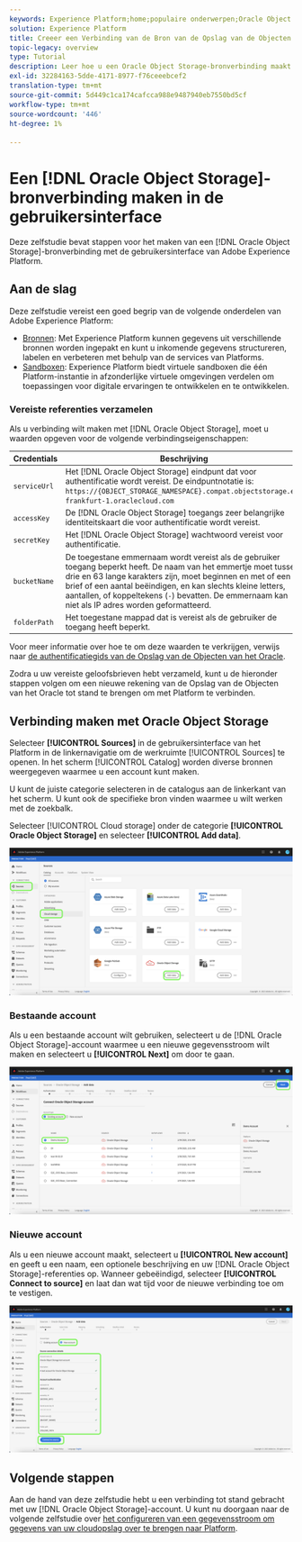 ```yaml
---
keywords: Experience Platform;home;populaire onderwerpen;Oracle Object Storage;oracle object storage
solution: Experience Platform
title: Creeer een Verbinding van de Bron van de Opslag van de Objecten van het Oracle in UI
topic-legacy: overview
type: Tutorial
description: Leer hoe u een Oracle Object Storage-bronverbinding maakt met de Adobe Experience Platform-interface.
exl-id: 32284163-5dde-4171-8977-f76ceeebcef2
translation-type: tm+mt
source-git-commit: 5d449c1ca174cafcca988e9487940eb7550bd5cf
workflow-type: tm+mt
source-wordcount: '446'
ht-degree: 1%

---
```


# Een [!DNL Oracle Object Storage]-bronverbinding maken in de gebruikersinterface

Deze zelfstudie bevat stappen voor het maken van een [!DNL Oracle Object Storage]-bronverbinding met de gebruikersinterface van Adobe Experience Platform.

## Aan de slag

Deze zelfstudie vereist een goed begrip van de volgende onderdelen van Adobe Experience Platform:

* [Bronnen](../../../../home.md): Met Experience Platform kunnen gegevens uit verschillende bronnen worden ingepakt en kunt u inkomende gegevens structureren, labelen en verbeteren met behulp van de services van Platforms.
* [Sandboxen](../../../../../sandboxes/home.md): Experience Platform biedt virtuele sandboxen die één Platform-instantie in afzonderlijke virtuele omgevingen verdelen om toepassingen voor digitale ervaringen te ontwikkelen en te ontwikkelen.

### Vereiste referenties verzamelen

Als u verbinding wilt maken met [!DNL Oracle Object Storage], moet u waarden opgeven voor de volgende verbindingseigenschappen:

| Credentials | Beschrijving |
| ---------- | ----------- |
| `serviceUrl` | Het [!DNL Oracle Object Storage] eindpunt dat voor authentificatie wordt vereist. De eindpuntnotatie is: `https://{OBJECT_STORAGE_NAMESPACE}.compat.objectstorage.eu-frankfurt-1.oraclecloud.com` |
| `accessKey` | De [!DNL Oracle Object Storage] toegangs zeer belangrijke identiteitskaart die voor authentificatie wordt vereist. |
| `secretKey` | Het [!DNL Oracle Object Storage] wachtwoord vereist voor authentificatie. |
| `bucketName` | De toegestane emmernaam wordt vereist als de gebruiker toegang beperkt heeft. De naam van het emmertje moet tussen drie en 63 lange karakters zijn, moet beginnen en met of een brief of een aantal beëindigen, en kan slechts kleine letters, aantallen, of koppeltekens (`-`) bevatten. De emmernaam kan niet als IP adres worden geformatteerd. |
| `folderPath` | Het toegestane mappad dat is vereist als de gebruiker de toegang heeft beperkt. |

Voor meer informatie over hoe te om deze waarden te verkrijgen, verwijs naar [de authentificatiegids van de Opslag van de Objecten van het Oracle](https://docs.oracle.com/en-us/iaas/Content/Identity/Concepts/usercredentials.htm#User_Credentials).

Zodra u uw vereiste geloofsbrieven hebt verzameld, kunt u de hieronder stappen volgen om een nieuwe rekening van de Opslag van de Objecten van het Oracle tot stand te brengen om met Platform te verbinden.

## Verbinding maken met Oracle Object Storage

Selecteer **[!UICONTROL Sources]** in de gebruikersinterface van het Platform in de linkernavigatie om de werkruimte [!UICONTROL Sources] te openen. In het scherm [!UICONTROL Catalog] worden diverse bronnen weergegeven waarmee u een account kunt maken.

U kunt de juiste categorie selecteren in de catalogus aan de linkerkant van het scherm. U kunt ook de specifieke bron vinden waarmee u wilt werken met de zoekbalk.

Selecteer [!UICONTROL Cloud storage] onder de categorie **[!UICONTROL Oracle Object Storage]** en selecteer **[!UICONTROL Add data]**.

![catalogus](../../../../images/tutorials/create/oracle-object-storage/catalog.png)

### Bestaande account

Als u een bestaande account wilt gebruiken, selecteert u de [!DNL Oracle Object Storage]-account waarmee u een nieuwe gegevensstroom wilt maken en selecteert u **[!UICONTROL Next]** om door te gaan.

![bestaand](../../../../images/tutorials/create/oracle-object-storage/existing.png)

### Nieuwe account

Als u een nieuwe account maakt, selecteert u **[!UICONTROL New account]** en geeft u een naam, een optionele beschrijving en uw [!DNL Oracle Object Storage]-referenties op. Wanneer gebeëindigd, selecteer **[!UICONTROL Connect to source]** en laat dan wat tijd voor de nieuwe verbinding toe om te vestigen.

![new](../../../../images/tutorials/create/oracle-object-storage/new.png)

## Volgende stappen

Aan de hand van deze zelfstudie hebt u een verbinding tot stand gebracht met uw [!DNL Oracle Object Storage]-account. U kunt nu doorgaan naar de volgende zelfstudie over [het configureren van een gegevensstroom om gegevens van uw cloudopslag over te brengen naar Platform](../../dataflow/batch/cloud-storage.md).
